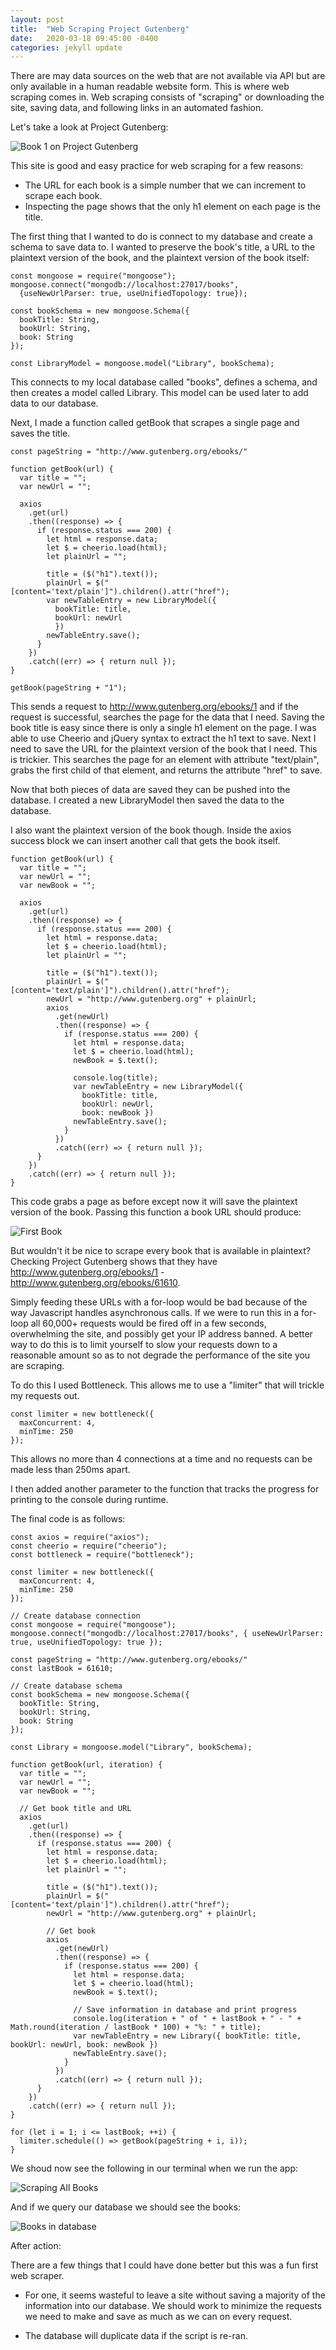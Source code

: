 ```yaml
---
layout: post
title:  "Web Scraping Project Gutenberg"
date:   2020-03-18 09:45:00 -0400
categories: jekyll update
---
```

There are may data sources on the web that are not available via API but are only available in a human readable website form. This is where web scraping comes in. Web scraping consists of "scraping" or downloading the site, saving data, and following links in an automated fashion.

Let's take a look at Project Gutenberg:

![Book 1 on Project Gutenberg](/photos/projectGutenbergBook1.png)

This site is good and easy practice for web scraping for a few reasons:
- The URL for each book is a simple number that we can increment to scrape each book.
- Inspecting the page shows that the only h1 element on each page is the title.

The first thing that I wanted to do is connect to my database and create a schema to save data to. I wanted to preserve the book's title, a URL to the plaintext version of the book, and the plaintext version of the book itself:

```
const mongoose = require("mongoose");
mongoose.connect("mongodb://localhost:27017/books",
  {useNewUrlParser: true, useUnifiedTopology: true});

const bookSchema = new mongoose.Schema({
  bookTitle: String,
  bookUrl: String,
  book: String
});

const LibraryModel = mongoose.model("Library", bookSchema);
```
This connects to my local database called "books", defines a schema, and then creates a model called Library. This model can be used later to add data to our database.

Next, I made a function called getBook that scrapes a single page and saves the title.

```
const pageString = "http://www.gutenberg.org/ebooks/"

function getBook(url) {
  var title = "";
  var newUrl = "";

  axios
    .get(url)
    .then((response) => {
      if (response.status === 200) {
        let html = response.data;
        let $ = cheerio.load(html);
        let plainUrl = "";

        title = ($("h1").text());
        plainUrl = $("[content='text/plain']").children().attr("href");
        var newTableEntry = new LibraryModel({ 
          bookTitle: title, 
          bookUrl: newUrl
          })
        newTableEntry.save();
      }
    })
    .catch((err) => { return null });
}

getBook(pageString + "1");
```
This sends a request to http://www.gutenberg.org/ebooks/1 and if the request is successful, searches the page for the data that I need. Saving the book title is easy since there is only a single h1 element on the page. I was able to use Cheerio and jQuery syntax to extract the h1 text to save. Next I need to save the URL for the plaintext version of the book that I need. This is trickier. This searches the page for an element with attribute "text/plain", grabs the first child of that element, and returns the attribute "href" to save.

Now that both pieces of data are saved they can be pushed into the database. I created a new LibraryModel then saved the data to the database.

I also want the plaintext version of the book though. Inside the axios success block we can insert another call that gets the book itself.
```
function getBook(url) {
  var title = "";
  var newUrl = "";
  var newBook = "";

  axios
    .get(url)
    .then((response) => {
      if (response.status === 200) {
        let html = response.data;
        let $ = cheerio.load(html);
        let plainUrl = "";

        title = ($("h1").text());
        plainUrl = $("[content='text/plain']").children().attr("href");
        newUrl = "http://www.gutenberg.org" + plainUrl;
        axios
          .get(newUrl)
          .then((response) => {
            if (response.status === 200) {
              let html = response.data;
              let $ = cheerio.load(html);
              newBook = $.text();

              console.log(title);
              var newTableEntry = new LibraryModel({ 
                bookTitle: title, 
                bookUrl: newUrl, 
                book: newBook })
              newTableEntry.save();
            }
          })
          .catch((err) => { return null });
      }
    })
    .catch((err) => { return null });
}
```
This code grabs a page as before except now it will save the plaintext version of the book. Passing this function a book URL should produce:

![First Book](/photos/scrapeFirstBook.png)

But wouldn't it be nice to scrape every book that is available in plaintext? Checking Project Gutenberg shows that they have http://www.gutenberg.org/ebooks/1 - http://www.gutenberg.org/ebooks/61610.

Simply feeding these URLs with a for-loop would be bad because of the way Javascript handles asynchronous calls. If we were to run this in a for-loop all 60,000+ requests would be fired off in a few seconds, overwhelming the site, and possibly get your IP address banned. A better way to do this is to limit yourself to slow your requests down to a reasonable amount so as to not degrade the performance of the site you are scraping.

To do this I used Bottleneck. This allows me to use a "limiter" that will trickle my requests out.

```
const limiter = new bottleneck({
  maxConcurrent: 4,
  minTime: 250
});
```
This allows no more than 4 connections at a time and no requests can be made less than 250ms apart.

I then added another parameter to the function that tracks the progress for printing to the console during runtime.

The final code is as follows:

```
const axios = require("axios");
const cheerio = require("cheerio");
const bottleneck = require("bottleneck");

const limiter = new bottleneck({
  maxConcurrent: 4,
  minTime: 250
});

// Create database connection
const mongoose = require("mongoose");
mongoose.connect("mongodb://localhost:27017/books", { useNewUrlParser: true, useUnifiedTopology: true });

const pageString = "http://www.gutenberg.org/ebooks/"
const lastBook = 61610;

// Create database schema
const bookSchema = new mongoose.Schema({
  bookTitle: String,
  bookUrl: String,
  book: String
});

const Library = mongoose.model("Library", bookSchema);

function getBook(url, iteration) {
  var title = "";
  var newUrl = "";
  var newBook = "";

  // Get book title and URL
  axios
    .get(url)
    .then((response) => {
      if (response.status === 200) {
        let html = response.data;
        let $ = cheerio.load(html);
        let plainUrl = "";

        title = ($("h1").text());
        plainUrl = $("[content='text/plain']").children().attr("href");
        newUrl = "http://www.gutenberg.org" + plainUrl;

        // Get book
        axios
          .get(newUrl)
          .then((response) => {
            if (response.status === 200) {
              let html = response.data;
              let $ = cheerio.load(html);
              newBook = $.text();

              // Save information in database and print progress
              console.log(iteration + " of " + lastBook + " - " + Math.round(iteration / lastBook * 100) + "%: " + title);
              var newTableEntry = new Library({ bookTitle: title, bookUrl: newUrl, book: newBook })
              newTableEntry.save();
            }
          })
          .catch((err) => { return null });
      }
    })
    .catch((err) => { return null });
}

for (let i = 1; i <= lastBook; ++i) {
  limiter.schedule(() => getBook(pageString + i, i));
}
```

We shoud now see the following in our terminal when we run the app:

![Scraping All Books](/photos/scrapingAllBooks.png)

And if we query our database we should see the books:

![Books in database](/photos/showSavedBooks.png)

After action:

There are a few things that I could have done better but this was a fun first web scraper.
- For one, it seems wasteful to leave a site without saving a majority of the information into our database. We should work to minimize the requests we need to make and save as much as we can on every request.

- The database will duplicate data if the script is re-ran.